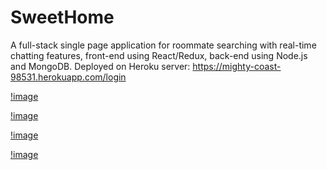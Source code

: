# SweetHome
A full-stack single page application for roommate searching with real-time chatting features, front-end using React/Redux, back-end using Node.js and MongoDB.
Deployed on Heroku server: https://mighty-coast-98531.herokuapp.com/login

[!image](https://github.com/zhawayc/SweetHome/blob/master/images/Register.jpeg)

[!image](https://github.com/zhawayc/SweetHome/blob/master/images/InfoComplete.jpeg)

[!image](https://github.com/zhawayc/SweetHome/blob/master/images/UserList.jpeg)

[!image](https://github.com/zhawayc/SweetHome/blob/master/images/Chat.jpeg)
